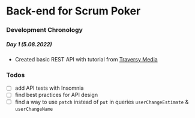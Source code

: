 # Back-end for Scrum Poker

### Development Chronology

##### Day 1 (5.08.2022)

- Created basic REST API with tutorial from [Traversy Media](https://www.youtube.com/playlist?list=PLillGF-RfqbbQeVSccR9PGKHzPJSWqcsm)

### Todos

- [ ] add API tests with Insomnia
- [ ] find best practices for API design
- [ ] find a way to use `patch` instead of `put` in queries `userChangeEstimate` & `userChangeName`
